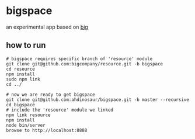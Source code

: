 # bigspace

an experimental app based on [big](https://github.com/bigcompany/big)

## how to run

```
# bigspace requires specific branch of 'resource' module
git clone git@github.com:bigcompany/resource.git -b bigspace
cd resource
npm install
sudo npm link
cd ../

# now we are ready to get bigspace
git clone git@github.com:ahdinosaur/bigspace.git -b master --recursive
cd bigspace
# include the 'resource' module we linked
npm link resource
npm install
node bin/server
browse to http://localhost:8888
```
